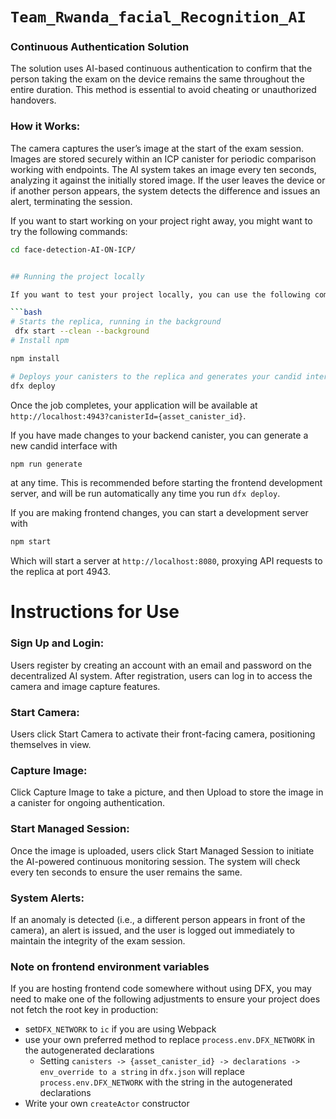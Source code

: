 # `Team_Rwanda_facial_Recognition_AI`

### Continuous Authentication Solution
The solution uses AI-based continuous authentication to confirm that the person taking the exam on the device remains the same throughout the entire duration. This method is essential to avoid cheating or unauthorized handovers.

### How it Works:
The camera captures the user’s image at the start of the exam session.
Images are stored securely within an ICP canister for periodic comparison working with endpoints.
The AI system takes an image every ten seconds, analyzing it against the initially stored image.
If the user leaves the device or if another person appears, the system detects the difference and issues an alert, terminating the session.

If you want to start working on your project right away, you might want to try the following commands:

```bash
cd face-detection-AI-ON-ICP/


## Running the project locally

If you want to test your project locally, you can use the following commands:

```bash
# Starts the replica, running in the background
 dfx start --clean --background 
# Install npm

npm install

# Deploys your canisters to the replica and generates your candid interface
dfx deploy
```

Once the job completes, your application will be available at `http://localhost:4943?canisterId={asset_canister_id}`.

If you have made changes to your backend canister, you can generate a new candid interface with

```bash
npm run generate
```

at any time. This is recommended before starting the frontend development server, and will be run automatically any time you run `dfx deploy`.

If you are making frontend changes, you can start a development server with

```bash
npm start
```

Which will start a server at `http://localhost:8080`, proxying API requests to the replica at port 4943.


# Instructions for Use
### Sign Up and Login:

Users register by creating an account with an email and password on the decentralized AI system.
After registration, users can log in to access the camera and image capture features.
### Start Camera:

Users click Start Camera to activate their front-facing camera, positioning themselves in view.
### Capture Image:

Click Capture Image to take a picture, and then Upload to store the image in a canister for ongoing authentication.
### Start Managed Session:

Once the image is uploaded, users click Start Managed Session to initiate the AI-powered continuous monitoring session.
The system will check every ten seconds to ensure the user remains the same.
### System Alerts:

If an anomaly is detected (i.e., a different person appears in front of the camera), an alert is issued, and the user is logged out immediately to maintain the integrity of the exam session.


### Note on frontend environment variables

If you are hosting frontend code somewhere without using DFX, you may need to make one of the following adjustments to ensure your project does not fetch the root key in production:

- set`DFX_NETWORK` to `ic` if you are using Webpack
- use your own preferred method to replace `process.env.DFX_NETWORK` in the autogenerated declarations
  - Setting `canisters -> {asset_canister_id} -> declarations -> env_override to a string` in `dfx.json` will replace `process.env.DFX_NETWORK` with the string in the autogenerated declarations
- Write your own `createActor` constructor
